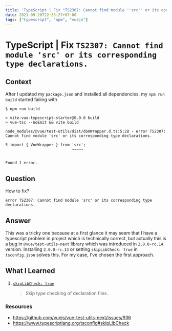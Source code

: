 ```yaml
---
title: 'TypeScript | Fix "TS2307: Cannot find module ''src'' or its corresponding type declarations."'
date: 2021-09-20T22:33:27+07:00
tags: ["typescript", "npm", "vuejs"]
---
```


# TypeScript | Fix `TS2307: Cannot find module 'src' or its corresponding type declarations.`

## Context

After I updated my `package.json` and installed all dependencies, my `npm run build` started failing with

```console
$ npm run build

> vite-vue-typescript-starter@0.0.0 build
> vue-tsc --noEmit && vite build

node_modules/@vue/test-utils/dist/domWrapper.d.ts:5:28 - error TS2307: Cannot find module 'src' or its corresponding type declarations.

5 import { VueWrapper } from 'src';
                             ~~~~~


Found 1 error.
```

## Question

How to fix?

```console
error TS2307: Cannot find module 'src' or its corresponding type declarations.
```

## Answer

This was a tricky one because at a first glance it may seem that I have a typescript problem in project which is technically correct, but actually this is a [bug](https://github.com/vuejs/vue-test-utils-next/issues/936) in `@vue/test-utils-next` library which was introduced in `2.0.0-rc.14` version. Installing `2.0.0-rc.13` or setting `skipLibCheck: true` in `tsconfig.json` solves this. For my case, I've chosen the first approach.

## What I Learned

1. [`skipLibCheck: true`](https://www.typescriptlang.org/tsconfig#skipLibCheck)
    > Skip type checking of declaration files.

### Resources

- https://github.com/vuejs/vue-test-utils-next/issues/936
- https://www.typescriptlang.org/tsconfig#skipLibCheck
